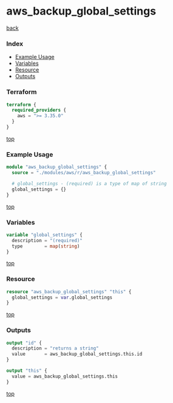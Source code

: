 # aws_backup_global_settings

[back](../aws.md)

### Index

- [Example Usage](#example-usage)
- [Variables](#variables)
- [Resource](#resource)
- [Outputs](#outputs)

### Terraform

```terraform
terraform {
  required_providers {
    aws = ">= 3.35.0"
  }
}
```

[top](#index)

### Example Usage

```terraform
module "aws_backup_global_settings" {
  source = "./modules/aws/r/aws_backup_global_settings"

  # global_settings - (required) is a type of map of string
  global_settings = {}
}
```

[top](#index)

### Variables

```terraform
variable "global_settings" {
  description = "(required)"
  type        = map(string)
}
```

[top](#index)

### Resource

```terraform
resource "aws_backup_global_settings" "this" {
  global_settings = var.global_settings
}
```

[top](#index)

### Outputs

```terraform
output "id" {
  description = "returns a string"
  value       = aws_backup_global_settings.this.id
}

output "this" {
  value = aws_backup_global_settings.this
}
```

[top](#index)